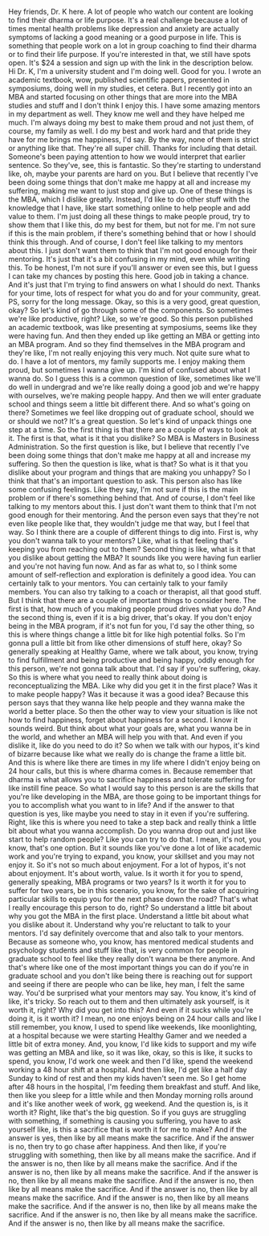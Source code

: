  Hey friends, Dr. K here. A lot of people who watch our content are looking to find their dharma or life purpose. It's a real challenge because a lot of times mental health problems like depression and anxiety are actually symptoms of lacking a good meaning or a good purpose in life. This is something that people work on a lot in group coaching to find their dharma or to find their life purpose. If you're interested in that, we still have spots open. It's $24 a session and sign up with the link in the description below. Hi Dr. K, I'm a university student and I'm doing well. Good for you. I wrote an academic textbook, wow, published scientific papers, presented in symposiums, doing well in my studies, et cetera. But I recently got into an MBA and started focusing on other things that are more into the MBA studies and stuff and I don't think I enjoy this. I have some amazing mentors in my department as well. They know me well and they have helped me much. I'm always doing my best to make them proud and not just them, of course, my family as well. I do my best and work hard and that pride they have for me brings me happiness, I'd say. By the way, none of them is strict or anything like that. They're all super chill. Thanks for including that detail. Someone's been paying attention to how we would interpret that earlier sentence. So they've, see, this is fantastic. So they're starting to understand like, oh, maybe your parents are hard on you. But I believe that recently I've been doing some things that don't make me happy at all and increase my suffering, making me want to just stop and give up. One of these things is the MBA, which I dislike greatly. Instead, I'd like to do other stuff with the knowledge that I have, like start something online to help people and add value to them. I'm just doing all these things to make people proud, try to show them that I like this, do my best for them, but not for me. I'm not sure if this is the main problem, if there's something behind that or how I should think this through. And of course, I don't feel like talking to my mentors about this. I just don't want them to think that I'm not good enough for their mentoring. It's just that it's a bit confusing in my mind, even while writing this. To be honest, I'm not sure if you'll answer or even see this, but I guess I can take my chances by posting this here. Good job in taking a chance. And it's just that I'm trying to find answers on what I should do next. Thanks for your time, lots of respect for what you do and for your community, great. PS, sorry for the long message. Okay, so this is a very good, great question, okay? So let's kind of go through some of the components. So sometimes we're like productive, right? Like, so we're good. So this person published an academic textbook, was like presenting at symposiums, seems like they were having fun. And then they ended up like getting an MBA or getting into an MBA program. And so they find themselves in the MBA program and they're like, I'm not really enjoying this very much. Not quite sure what to do. I have a lot of mentors, my family supports me. I enjoy making them proud, but sometimes I wanna give up. I'm kind of confused about what I wanna do. So I guess this is a common question of like, sometimes like we'll do well in undergrad and we're like really doing a good job and we're happy with ourselves, we're making people happy. And then we will enter graduate school and things seem a little bit different there. And so what's going on there? Sometimes we feel like dropping out of graduate school, should we or should we not? It's a great question. So let's kind of unpack things one step at a time. So the first thing is that there are a couple of ways to look at it. The first is that, what is it that you dislike? So MBA is Masters in Business Administration. So the first question is like, but I believe that recently I've been doing some things that don't make me happy at all and increase my suffering. So then the question is like, what is that? So what is it that you dislike about your program and things that are making you unhappy? So I think that that's an important question to ask. This person also has like some confusing feelings. Like they say, I'm not sure if this is the main problem or if there's something behind that. And of course, I don't feel like talking to my mentors about this. I just don't want them to think that I'm not good enough for their mentoring. And the person even says that they're not even like people like that, they wouldn't judge me that way, but I feel that way. So I think there are a couple of different things to dig into. First is, why you don't wanna talk to your mentors? Like, what is that feeling that's keeping you from reaching out to them? Second thing is like, what is it that you dislike about getting the MBA? It sounds like you were having fun earlier and you're not having fun now. And as far as what to, so I think some amount of self-reflection and exploration is definitely a good idea. You can certainly talk to your mentors. You can certainly talk to your family members. You can also try talking to a coach or therapist, all that good stuff. But I think that there are a couple of important things to consider here. The first is that, how much of you making people proud drives what you do? And the second thing is, even if it is a big driver, that's okay. If you don't enjoy being in the MBA program, if it's not fun for you, I'd say the other thing, so this is where things change a little bit for like high potential folks. So I'm gonna pull a little bit from like other dimensions of stuff here, okay? So generally speaking at Healthy Game, where we talk about, you know, trying to find fulfillment and being productive and being happy, oddly enough for this person, we're not gonna talk about that. I'd say if you're suffering, okay. So this is where what you need to really think about doing is reconceptualizing the MBA. Like why did you get it in the first place? Was it to make people happy? Was it because it was a good idea? Because this person says that they wanna like help people and they wanna make the world a better place. So then the other way to view your situation is like not how to find happiness, forget about happiness for a second. I know it sounds weird. But think about what your goals are, what you wanna be in the world, and whether an MBA will help you with that. And even if you dislike it, like do you need to do it? So when we talk with our hypos, it's kind of bizarre because like what we really do is change the frame a little bit. And this is where like there are times in my life where I didn't enjoy being on 24 hour calls, but this is where dharma comes in. Because remember that dharma is what allows you to sacrifice happiness and tolerate suffering for like instill fine peace. So what I would say to this person is are the skills that you're like developing in the MBA, are those going to be important things for you to accomplish what you want to in life? And if the answer to that question is yes, like maybe you need to stay in it even if you're suffering. Right, like this is where you need to take a step back and really think a little bit about what you wanna accomplish. Do you wanna drop out and just like start to help random people? Like you can try to do that. I mean, it's not, you know, that's one option. But it sounds like you've done a lot of like academic work and you're trying to expand, you know, your skillset and you may not enjoy it. So it's not so much about enjoyment. For a lot of hypos, it's not about enjoyment. It's about worth, value. Is it worth it for you to spend, generally speaking, MBA programs or two years? Is it worth it for you to suffer for two years, be in this scenario, you know, for the sake of acquiring particular skills to equip you for the next phase down the road? That's what I really encourage this person to do, right? So understand a little bit about why you got the MBA in the first place. Understand a little bit about what you dislike about it. Understand why you're reluctant to talk to your mentors. I'd say definitely overcome that and also talk to your mentors. Because as someone who, you know, has mentored medical students and psychology students and stuff like that, is very common for people in graduate school to feel like they really don't wanna be there anymore. And that's where like one of the most important things you can do if you're in graduate school and you don't like being there is reaching out for support and seeing if there are people who can be like, hey man, I felt the same way. You'd be surprised what your mentors may say. You know, it's kind of like, it's tricky. So reach out to them and then ultimately ask yourself, is it worth it, right? Why did you get into this? And even if it sucks while you're doing it, is it worth it? I mean, no one enjoys being on 24 hour calls and like I still remember, you know, I used to spend like weekends, like moonlighting, at a hospital because we were starting Healthy Gamer and we needed a little bit of extra money. And, you know, I'd like kids to support and my wife was getting an MBA and like, so it was like, okay, so this is like, it sucks to spend, you know, I'd work one week and then I'd like, spend the weekend working a 48 hour shift at a hospital. And then like, I'd get like a half day Sunday to kind of rest and then my kids haven't seen me. So I get home after 48 hours in the hospital, I'm feeding them breakfast and stuff. And like, then like you sleep for a little while and then Monday morning rolls around and it's like another week of work, gg weekend. And the question is, is it worth it? Right, like that's the big question. So if you guys are struggling with something, if something is causing you suffering, you have to ask yourself like, is this a sacrifice that is worth it for me to make? And if the answer is yes, then like by all means make the sacrifice. And if the answer is no, then try to go chase after happiness. And then like, if you're struggling with something, then like by all means make the sacrifice. And if the answer is no, then like by all means make the sacrifice. And if the answer is no, then like by all means make the sacrifice. And if the answer is no, then like by all means make the sacrifice. And if the answer is no, then like by all means make the sacrifice. And if the answer is no, then like by all means make the sacrifice. And if the answer is no, then like by all means make the sacrifice. And if the answer is no, then like by all means make the sacrifice. And if the answer is no, then like by all means make the sacrifice. And if the answer is no, then like by all means make the sacrifice.